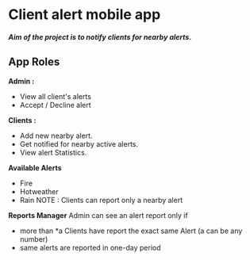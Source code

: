 # Client alert mobile app
##### Aim of the project is to notify clients for nearby alerts. 
## App Roles
**Admin :**
* View all client's alerts
* Accept / Decline alert

**Clients :**
* Add new nearby alert. 
* Get notified for nearby active alerts.
* View alert Statistics.

**Available Alerts**
* Fire
* Hotweather
* Rain
NOTE : Clients can report only a nearby alert

**Reports Manager**
Admin can see an alert report only if 
* more than *a Clients have report the exact same Alert (a can be any number)
* same alerts are reported in one-day period
